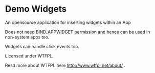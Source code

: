 Demo Widgets
============

An opensource application for inserting widgets within an App

Does not need BIND_APPWIDGET permission and hence can be used in non-system apps too.

Widgets can handle click events too.

Licensed under WTFPL.

Resd more about WTFPL here http://www.wtfpl.net/about/ .
